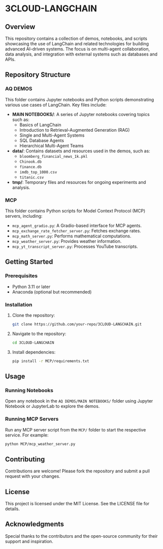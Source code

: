 # 3CLOUD-LANGCHAIN

## Overview
This repository contains a collection of demos, notebooks, and scripts showcasing the use of LangChain and related technologies for building advanced AI-driven systems. The focus is on multi-agent collaboration, data analysis, and integration with external systems such as databases and APIs.

## Repository Structure

### AQ DEMOS
This folder contains Jupyter notebooks and Python scripts demonstrating various use cases of LangChain. Key files include:

- **MAIN NOTEBOOKS/**: A series of Jupyter notebooks covering topics such as:
  - Basics of LangChain
  - Introduction to Retrieval-Augmented Generation (RAG)
  - Single and Multi-Agent Systems
  - SQL Database Agents
  - Hierarchical Multi-Agent Teams
- **data/**: Contains datasets and resources used in the demos, such as:
  - `bloomberg_financial_news_1k.pkl`
  - `Chinook.db`
  - `finance.db`
  - `imdb_top_1000.csv`
  - `titanic.csv`
- **tmp/**: Temporary files and resources for ongoing experiments and analysis.

### MCP
This folder contains Python scripts for Model Context Protocol (MCP) servers, including:

- `mcp_agent_gradio.py`: A Gradio-based interface for MCP agents.
- `mcp_exchange_rate_fetcher_server.py`: Fetches exchange rates.
- `mcp_math_server.py`: Performs mathematical computations.
- `mcp_weather_server.py`: Provides weather information.
- `mcp_yt_transcript_server.py`: Processes YouTube transcripts.

## Getting Started

### Prerequisites
- Python 3.11 or later
- Anaconda (optional but recommended)

### Installation
1. Clone the repository:
   ```bash
   git clone https://github.com/your-repo/3CLOUD-LANGCHAIN.git
   ```
2. Navigate to the repository:
   ```bash
   cd 3CLOUD-LANGCHAIN
   ```
3. Install dependencies:
   ```bash
   pip install -r MCP/requirements.txt
   ```

## Usage

### Running Notebooks
Open any notebook in the `AQ DEMOS/MAIN NOTEBOOKS/` folder using Jupyter Notebook or JupyterLab to explore the demos.

### Running MCP Servers
Run any MCP server script from the `MCP/` folder to start the respective service. For example:
```bash
python MCP/mcp_weather_server.py
```

## Contributing
Contributions are welcome! Please fork the repository and submit a pull request with your changes.

## License
This project is licensed under the MIT License. See the LICENSE file for details.

## Acknowledgments
Special thanks to the contributors and the open-source community for their support and inspiration.

